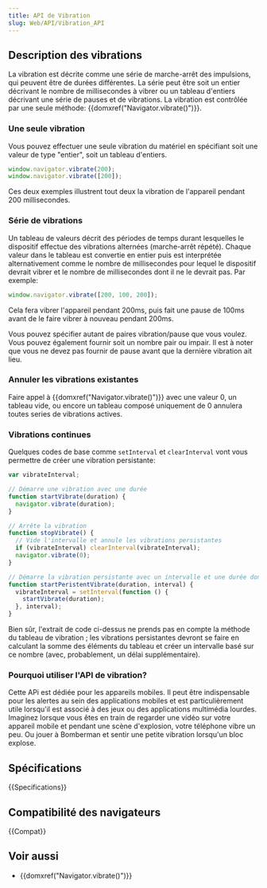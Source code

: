 ```yaml
---
title: API de Vibration
slug: Web/API/Vibration_API
---
```


## Description des vibrations

La vibration est décrite comme une série de marche-arrêt des impulsions, qui peuvent être de durées différentes. La série peut être soit un entier décrivant le nombre de millisecondes à vibrer ou un tableau d'entiers décrivant une série de pauses et de vibrations. La vibration est contrôlée par une seule méthode: {{domxref("Navigator.vibrate()")}}.

### Une seule vibration

Vous pouvez effectuer une seule vibration du matériel en spécifiant soit une valeur de type "entier", soit un tableau d'entiers.

```js
window.navigator.vibrate(200);
window.navigator.vibrate([200]);
```

Ces deux exemples illustrent tout deux la vibration de l'appareil pendant 200 millisecondes.

### Série de vibrations

Un tableau de valeurs décrit des périodes de temps durant lesquelles le dispositif effectue des vibrations alternées (marche-arrêt répété). Chaque valeur dans le tableau est convertie en entier puis est interprétée alternativement comme le nombre de millisecondes pour lequel le dispositif devrait vibrer et le nombre de millisecondes dont il ne le devrait pas. Par exemple:

```js
window.navigator.vibrate([200, 100, 200]);
```

Cela fera vibrer l'appareil pendant 200ms, puis fait une pause de 100ms avant de le faire vibrer à nouveau pendant 200ms.

Vous pouvez spécifier autant de paires vibration/pause que vous voulez. Vous pouvez également fournir soit un nombre pair ou impair. Il est à noter que vous ne devez pas fournir de pause avant que la dernière vibration ait lieu.

### Annuler les vibrations existantes

Faire appel à {{domxref("Navigator.vibrate()")}} avec une valeur 0, un tableau vide, ou encore un tableau composé uniquement de 0 annulera toutes series de vibrations actives.

### Vibrations continues

Quelques codes de base comme `setInterval` et `clearInterval` vont vous permettre de créer une vibration persistante:

```js
var vibrateInterval;

// Démarre une vibration avec une durée
function startVibrate(duration) {
  navigator.vibrate(duration);
}

// Arrête la vibration
function stopVibrate() {
  // Vide l'intervalle et annule les vibrations persistantes
  if (vibrateInterval) clearInterval(vibrateInterval);
  navigator.vibrate(0);
}

// Démarre la vibration persistante avec un intervalle et une durée donnée
function startPeristentVibrate(duration, interval) {
  vibrateInterval = setInterval(function () {
    startVibrate(duration);
  }, interval);
}
```

Bien sûr, l'extrait de code ci-dessus ne prends pas en compte la méthode du tableau de vibration ; les vibrations persistantes devront se faire en calculant la somme des éléments du tableau et créer un intervalle basé sur ce nombre (avec, probablement, un délai supplémentaire).

### Pourquoi utiliser l'API de vibration?

Cette APi est dédiée pour les appareils mobiles. Il peut être indispensable pour les alertes au sein des applications mobiles et est particulièrement utile lorsqu'il est associé à des jeux ou des applications multimédia lourdes. Imaginez lorsque vous êtes en train de regarder une vidéo sur votre appareil mobile et pendant une scène d'explosion, votre téléphone vibre un peu. Ou jouer à Bomberman et sentir une petite vibration lorsqu'un bloc explose.

## Spécifications

{{Specifications}}

## Compatibilité des navigateurs

{{Compat}}

## Voir aussi

- {{domxref("Navigator.vibrate()")}}

